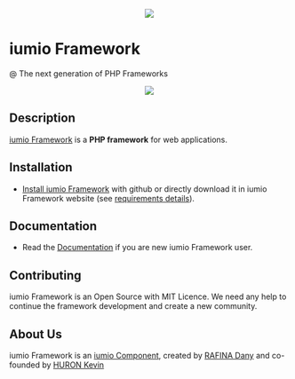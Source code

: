 <p align="center"><a href="https://framework.iumio.com" target="_blank">
    <img src="https://framework.iumio.com/iumio-black.png">
</a></p>

iumio Framework
================

@ The next generation of PHP Frameworks

<p align="center"><a href="https://framework.iumio.com" target="_blank">
    <img src="https://travis-ci.org/iumio-team/iumio-framework.svg?branch=master">
</a></p>


Description
------------

[iumio Framework][1] is a **PHP framework** for web applications. 

Installation
------------

* [Install iumio Framework][2] with github or directly download it in iumio Framework website (see
  [requirements details][3]).

Documentation
-------------

* Read the [Documentation][4] if you are new iumio Framework user.


Contributing
------------

iumio Framework is an Open Source with MIT Licence.
We need any help to continue the framework development and create a new community.


About Us
--------

iumio Framework is an [iumio Component][5], created by [RAFINA Dany][6] and co-founded by [HURON Kevin][7]

[1]: https://framework.iumio.com
[2]: https://framework.iumio.com/installation/manual
[3]: https://framework.iumio.com/download/SE#fh5co-features
[4]: https://docs.framework.iumio.com
[5]: https://iumio.com
[6]: https://www.linkedin.com/in/dany-rafina-672041b3/
[7]: http://kevinhuron.fr/
